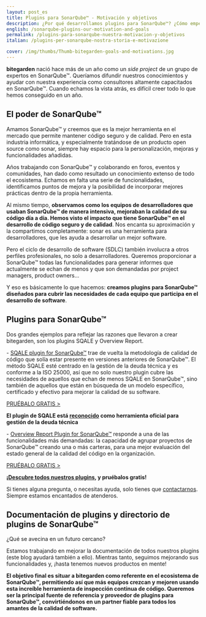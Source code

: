 ```yaml
---
layout: post_es
title: Plugins para SonarQube™ - Motivación y objetivos 
description: ¿Por qué desarrollamos plugins para SonarQube™? ¿Cómo empezamos este proyecto de calidad de código? Descubre todos los beneficios de extender las funcionalidades de sonar, así como las razones detrás de bitegarden y de dos de nuestros plugins más éxitosos. 
english: /sonarqube-plugins-our-motivation-and-goals
permalink: /plugins-para-sonarqube-nuestra-motivacion-y-objetivos
italian: /plugins-per-sonarqube-nostra-storia-e-motivazione

cover: /img/thumbs/Thumb-bitegarden-goals-and-motivations.jpg
---
```


**bitegarden** nació hace más de un año como un *side project* de un grupo de expertos en SonarQube™. Queríamos difundir nuestros conocimientos y ayudar con nuestra experiencia como consultores altamente capacitados en SonarQube™. Cuando echamos la vista atrás, es difícil creer todo lo que hemos conseguido en un año. 
 

## El poder de SonarQube™ 

Amamos SonarQube™ y creemos que es la mejor herramienta en el mercado que permite mantener código seguro y de calidad. Pero en esta industria informática, y especialmente tratándose de un producto open source como sonar, siempre hay espacio para la personalización, mejoras y funcionalidades añadidas.

Años trabajando con SonarQube™ y colaborando en foros, eventos y comunidades, han dado como resultado un conocimiento extenso de todo el ecosistema. Echamos en falta una serie de funcionalidades, identificamos puntos de mejora y la posibilidad de incorporar mejores prácticas dentro de la propia herramienta.

Al mismo tiempo, **observamos como los equipos de desarrolladores que usaban SonarQube™ de manera intensiva, mejoraban la calidad de su código día a día. Hemos visto el impacto que tiene SonarQube™ en el desarrollo de código seguro y de calidad**.
Nos encanta su aproximación y la compartimos completamente: sonar es una herramienta para desarrolladores, que les ayuda a desarrollar un mejor software. 

Pero el ciclo de desarrollo de software (SDLC) también involucra a otros perfiles profesionales, no solo a desarrolladores. Queremos proporcionar a SonarQube™ todas las funcionalidades para generar informes que actualmente se echan de menos y que son demandadas por project managers, product owners... 

Y eso es básicamente lo que hacemos: **creamos plugins para SonarQube™ diseñados para cubrir las necesidades de cada equipo que participa en el desarrollo de software**.

## Plugins para SonarQube™ 

Dos grandes ejemplos para reflejar las razones que llevaron a crear bitegarden, son los plugins SQALE y Overview Report.  

\- [SQALE plugin for SonarQube™](https://www.bitegarden.com/es/sonarqube-sqale) trae de vuelta la metodología de calidad de código que solía estar presente en versiones anteriores de SonarQube™. 
El método SQALE esté centrado en la gestión de la deuda técnica y es conforme a la ISO 25000, así que no solo nuestro plugin cubre las necesidades de aquellos que echan de menos SQALE en SonarQube™, sino también de aquellos que están en búsqueda de un modelo específico, certificado y efectivo para mejorar la calidad de su software. 

<a href="/es/sonarqube-sqale-trial-form" class="btn btn-primary btn-call-to-action fancybox">PRUÉBALO GRATIS ></a>

**El plugin de SQALE está [reconocido](http://www.sqale.org/tools) como herramienta oficial para gestión de la deuda técnica**

\- [Overview Report Plugin for SonarQube™](https://www.bitegarden.com/es/sonarqube-overview) responde a una de las funcionalidades más demandadas: la capacidad de agrupar proyectos de SonarQube™ creando una o más carteras, para una mejor evaluación del estado general de la calidad del código en la organización.

<a href="/es/sonarqube-overview-trial-form" class="btn btn-primary btn-call-to-action fancybox">PRUÉBALO GRATIS ></a>

**¡[Descubre todos nuestros plugins](https://www.bitegarden.com/es/products/), y pruébalos gratis!** 

Si tienes alguna pregunta, o necesitas ayuda, solo tienes que [contactarnos](https://www.bitegarden.com/contact/). 
Siempre estamos encantados de atenderos.

## Documentación de plugins y directorio de plugins de SonarQube™ 

¿Qué se avecina en un futuro cercano?

Estamos trabajando en mejorar la documentación de todos nuestros plugins (este blog ayudará también a ello). Mientras tanto, seguimos mejorando sus funcionalidades y, ¡hasta tenemos nuevos productos en mente!

**El objetivo final es situar a bitegarden como referente en el ecosistema de SonarQube™, permitiendo así que más equipos crezcan y mejoren usando esta increíble herramienta de inspección continua de código. Queremos ser la principal fuente de referencia y proveedor de plugins para SonarQube™, convirtiéndonos en un partner fiable para todos los amantes de la calidad de software.**


